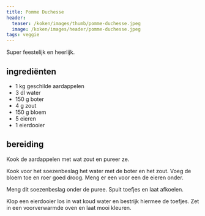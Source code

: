 ```yaml
---
title: Pomme Duchesse
header:
  teaser: /koken/images/thumb/pomme-duchesse.jpeg
  image: /koken/images/header/pomme-duchesse.jpeg
tags: veggie
---
```


Super feestelijk en heerlijk.

## ingrediënten

* 1 kg geschilde aardappelen
* 3 dl water
* 150 g boter
* 4 g zout
* 150 g bloem
* 5 eieren
* 1 eierdooier

##  bereiding 

Kook de aardappelen met wat zout en pureer ze.

Kook voor het soezenbeslag het water met de boter en het zout. Voeg de bloem toe en roer goed droog. Meng er een voor een de eieren onder.

Meng dit soezenbeslag onder de puree. Spuit toefjes en laat afkoelen.

Klop een eierdooier los in wat koud water en bestrijk hiermee de toefjes. Zet in een voorverwarmde oven en laat mooi kleuren.

